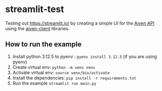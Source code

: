 # streamlit-test
Testing out https://streamlit.io/ by creating a simple UI for the [Aiven API](https://aiven.io/docs/tools/api) using the [aiven-client](https://pypi.org/project/aiven-client/) libraries.

## How to run the example
1. Install python 3.12.5 to pyenv : ```pyenv install 3.12.5``` (if you are using pyenv)
2. Create virtual env: ```python -m venv venv```
3. Activate virtual env: ```source venv/bin/activate```
4. Install the dependencies: ```pip install -r requirements.txt```
5. Run the example ```streamlit run main.py```
